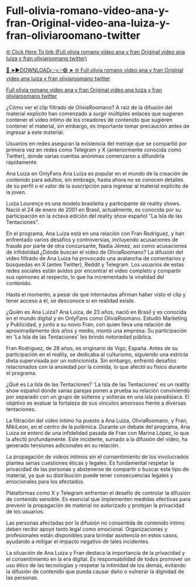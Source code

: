 # Full-olivia-romano-video-ana-y-fran-Original-video-ana-luiza-y-fran-oliviaroomano-twitter

<a href="https://jovlex.cfd/frdgyh"> 🌐 Click Here To link (Full olivia romano video ana y fran  Original video ana  luiza y fran oliviaroomano twitter)

🔴 ➤►DOWNLOAD👉👉🟢 ➤  <a href="https://jovlex.cfd/frdgyh"> 🌐 Full olivia romano video ana y fran  Original video ana  luiza y fran oliviaroomano twitter

[Full olivia romano video ana y fran  Original video ana  luiza y fran oliviaroomano twitter
](https://jovlex.cfd/frdgyh)

¿Cómo ver el clip filtrado de OliviaRoomano? A raíz de la difusión del material explicito han comenzado a surgir múltiples enlaces que sugieren contener el video íntimo de los creadores de contenido que sugieren contener el material, sin embargo, es importante tomar precaución antes de ingresar a este material.

Usuarios en redes aseguran la existencia del metraje que se compartió por primera vez en redes como Telegram y X (anteriormente conocida como Twitter), donde varias cuentas anónimas comenzaron a difundirla rápidamente.

Ana Luiza en OnlyFans Ana Luiza es popular en el mundo de la creación de contenido para adultos, sin embrago, hasta ahora no se conocen detalles de su perfil o el valor de la suscripción para ingresar al material explícito de la joven.

Luiza Lourenço es una modelo brasileña y participante de reality shows. Nació el 24 de enero de 2001 en Brasil, actualmente, es conocida por su participación en la octava edición del reality show español "La Isla de las Tentaciones".

En el programa, Ana Luiza está en una relación con Fran Rodríguez, y han enfrentado varios desafíos y controversias, incluyendo acusaciones de fraude por parte de otra concursante, Nadia Jémez, así como acusaciones de infidelidad ¿Dónde buscan el video de OliviaRoomano? La difusión del video filtrado de Ana Luiza ha provocado una avalancha de comentarios y búsquedas en X (antes Twitter), Reddit y Telegram. Los usuarios de estas redes sociales están ávidos por encontrar el video completo y compartir sus opiniones al respecto, lo que ha incrementado la viralidad del contenido.

Hasta el momento, a pesar de que internautas afirman haber visto el clip y tener acceso a él, se desconoce si en realidad existe.

¿Quién es Ana Luiza? Ana Luiza, de 23 años, nació en Brasil y es conocida en el mundo digital y en OnlyFans como OliviaRoomano. Estudió Marketing y Publicidad, y junto a su novio Fran, con quien lleva una relación de aproximadamente dos años y medio, montó una empresa. Su participación en 'La Isla de las Tentaciones' les brindó notoriedad pública.

Fran Rodríguez, de 28 años, es originario de Vigo, España. Antes de su participación en el reality, se dedicaba al culturismo, siguiendo una estricta dieta supervisada por un nutricionista. Sin embargo, enfrentó desafíos relacionados con la ansiedad por la comida, lo que afectó su físico durante el programa.

¿Qué es La Isla de las Tentaciones? 'La Isla de las Tentaciones' es un reality show español donde varias parejas ponen a prueba su relación conviviendo por separado con un grupo de solteros y solteras en una isla paradisíaca. El objetivo es evaluar la fortaleza de sus vínculos amorosos frente a diversas tentaciones.

La filtración del video íntimo ha puesto a Ana Luiza, OliviaRoomano, y Fran, MikiLeon, en el centro de la polémica. Durante un debate del programa, Ana Luiza se enteró de una infidelidad pasada de Fran con Marina López, lo que la afectó profundamente. Este incidente, sumado a la difusión del video, ha generado tensiones adicionales en su relación.

La propagación de videos íntimos sin el consentimiento de los involucrados plantea serias cuestiones éticas y legales. Es fundamental respetar la privacidad de las personas y abstenerse de compartir o buscar este tipo de material, ya que su distribución puede tener consecuencias legales y emocionales para los afectados.

Plataformas como X y Telegram enfrentan el desafío de controlar la difusión de contenido sensible. Es esencial que implementen medidas efectivas para prevenir la propagación de material no autorizado y protejan la privacidad de los usuarios.

Las personas afectadas por la difusión no consentida de contenido íntimo deben recibir apoyo tanto legal como emocional. Organizaciones y profesionales están disponibles para brindar asistencia en estos casos, ayudando a mitigar el impacto negativo de tales incidentes.

La situación de Ana Luiza y Fran destaca la importancia de la privacidad y el consentimiento en la era digital. Es responsabilidad de todos promover un uso ético de las tecnologías y respetar la intimidad de los demás, evitando la difusión de contenido que pueda causar daño o vulnerar la dignidad de las personas.
